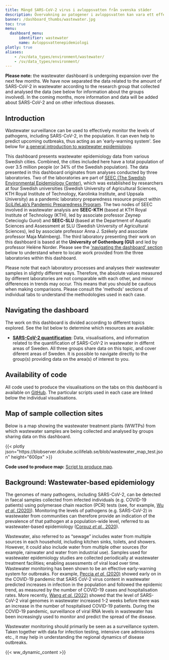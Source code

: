 ```yaml
---
title: Mängd SARS-CoV-2 virus i avloppsvatten från svenska städer
description: Övervakning av patogener i avloppsvatten kan vara ett effektivt sätt för att förutse framtida utbrott. Denna dashboard innehåller data som kommer från ett antal forskargrupper i sverige.
banner: /dashboard_thumbs/wastewater.jpg
toc: true
menu:
  dashboard_menu:
      identifier: wastewater
      name: Avloppsvattenepidemiologi
plotly: true
aliases:
    - /sv/data_types/environment/wastewater/
    - /sv/data_types/environment/
---
```


<div class="alert alert-info"><b>Please note:</b> the wastewater dashboard is undergoing expansion over the next few months. We have now separated the data related to the amount of SARS-CoV-2 in wastewater according to the research group that collected and analysed the data (see below for information about the groups involved). In the coming months, more information and data will be added about SARS-CoV-2 and on other infectious diseases. </span></div>

## Introduction

Wastewater surveillance can be used to effectively monitor the levels of pathogens, including SARS-CoV-2, in the population. It can even help to predict upcoming outbreaks, thus acting as an 'early-warning system'. See below for [a general introduction to wastewater epidemiology](#background-wastewater-based-epidemiology).

This dashboard presents wastewater epidemiology data from various Swedish cities. Combined, the cities included here have a total population of over 3.5 million people (or 34% of the Swedish population). The data presented in this dashboard originates from analyses conducted by three laboratories. Two of the laboratories are part of [SEEC (The Swedish Environmental Epidemiology Center)](https://www.scilifelab.se/pandemic-response/pandemic-laboratory-preparedness/swedish-environmental-epidemiology-center-seec/), which was established by researchers at four Swedish universities (Swedish University of Agricultural Sciences, KTH Royal Institute of Technology, Karolinka Institute, and Uppsala University) as a pandemic laboratory preparedness resource project within [SciLifeLab’s Pandemic Preparedness Program](https://www.scilifelab.se/pandemic-response). The two nodes of SEEC involved in wastewater analysis are **SEEC-KTH** (based at KTH Royal Institute of Technology (KTH), led by associate professor Zeynep Cetecioglu Gurol) and **SEEC-SLU** (based at the Department of Aquatic Sciences and Assessment at SLU (Swedish University of Agricultural Sciences), led by associate professor Anna J. Székely and associate professor Maja Malmberg). The third laboratory presenting their work on this dashboard is based at the **University of Gothenburg (GU)** and led by professor Heléne Norder. Please see the ['navigating the dashboard' section](#navigating-the-dashboard) below to understand where to locate work provided from the three laboratories within this dashboard.

Please note that each laboratory processes and analyses their wastewater samples in slightly different ways. Therefore, the absolute values measured by different laboratories are not comparable with each other, and minor differences in trends may occur. This means that you should be cautious when making comparisons. Please consult the 'methods' sections of individual tabs to understand the methodologies used in each case.

## Navigating the dashboard

The work on this dashboard is divided according to different topics explored. See the list below to determine which resources are available:

- [**SARS-CoV-2 quantification**](/dashboards/wastewater/covid_quantification/): Data, visualisations, and information related to the quantification of SARS-CoV-2 in wastewater in differnt areas of Sweden. All three groups share data on this topic, and cover diferent areas of Sweden. It is possible to navigate directly to the group(s) providing data on the area(s) of interest to you.

## Availability of code

All code used to produce the visualisations on the tabs on this dashboard is available on [GitHub](https://github.com/ScilifelabDataCentre/covid-portal-visualisations/tree/main/wastewater). The particular scripts used in each case are linked below the individual visualisations.

## Map of sample collection sites

Below is a map showing the wastewater treatment plants (WWTPs) from which wastewater samples are being collected and analysed by groups sharing data on this dashboard.

<div class="plot_wrapper mb-3">
  <div class="table-responsive">{{< plotly json="https://blobserver.dckube.scilifelab.se/blob/wastewater_map_test.json" height="600px" >}}</div>
</div>

**Code used to produce map:** [Script to produce map](https://github.com/ScilifelabDataCentre/covid-portal-visualisations/blob/main/wastewater/interactive_wastewater_map.py).

## Background: Wastewater-based epidemiology

The genomes of many pathogens, including SARS-CoV-2, can be detected in faecal samples collected from infected individuals (e.g. COVID-19 patients) using polymerase chain reaction (PCR) tests (see, for example, [Wu *et al*. (2020)](https://doi.org/10.1016/S2468-1253(20)30083-2)). Monitoring the levels of pathogens (e.g. SARS-CoV-2) in wastewater from communities can therefore provide an indication of the prevalence of that pathogen at a population-wide level, referred to as wastewater-based epidemiology ([Corpuz *et al.*, 2020](https://doi.org/10.1016/j.scitotenv.2020.140910)).

Wastewater, also referred to as “sewage” includes water from multiple sources in each household, including kitchen sinks, toilets, and showers. However, it could also include water from multiple other sources (for example, rainwater and water from industrial use). Samples used for wastewater epidemiology studies are collected periodically at wastewater treatment facilities; enabling assessments of viral load over time. Wastewater monitoring has been shown to be an effective early-warning system for outbreaks. For example, [Peccia *et al.* (2020)](https://doi.org/10.1038/s41587-020-0684-z) showed early on in the COVID-19 pandemic that SARS CoV-2 virus content in wastewater predicted increases in infection in the population and followed the epidemic trend, as measured by the number of COVID-19 cases and hospitalisation rates. More recently, [Wang *et al.* (2022)](https://pubmed.ncbi.nlm.nih.gov/36035197/) showed that the level of SARS-CoV-2 viral genomes in wastewater increased 1-2 weeks before there was an increase in the number of hospitalised COVID-19 patients. During the COVID-19 pandemic, surveillance of viral RNA levels in wastewater has been increasingly used to monitor and predict the spread of the disease.

Wastewater monitoring should primarily be seen as a surveillance system. Taken together with data for infection testing, intensive care admissions etc., it may help in understanding the regional dynamics of disease outbreaks.

{{< ww_dynamic_content >}}
